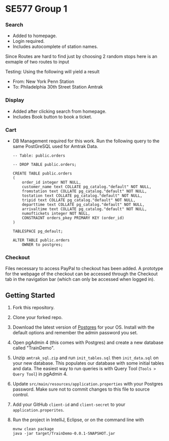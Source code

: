  
# SE577 Group 1
### Search 

 - Added to homepage. 
 - Login required. 
 - Includes autocomplete of station names.
 
  Since Routes are hard to find just by choosing 2 random stops
  here is an exmaple of two routes to input
  
  Testing:
  Using the following will yield a result
  - From: New York Penn Station
  - To: Philadelphia 30th Street Station Amtrak
  
  

### Display 

 - Added after clicking search from homepage.
 - Includes Book button to book a ticket.

### Cart

 - DB Management required for this work. Run the following query to the same PostGreSQL used for Amtrak Data.

    ```
    -- Table: public.orders

	-- DROP TABLE public.orders;

	CREATE TABLE public.orders
	(
	    order_id integer NOT NULL,
	    customer_name text COLLATE pg_catalog."default" NOT NULL,
	    fromstation text COLLATE pg_catalog."default" NOT NULL,
	    tostation text COLLATE pg_catalog."default" NOT NULL,
	    tripid text COLLATE pg_catalog."default" NOT NULL,
	    departtime text COLLATE pg_catalog."default" NOT NULL,
	    arrivaltime text COLLATE pg_catalog."default" NOT NULL,
	    numoftickets integer NOT NULL,
	    CONSTRAINT orders_pkey PRIMARY KEY (order_id)
	)

	TABLESPACE pg_default;

	ALTER TABLE public.orders
	    OWNER to postgres;
    ```

### Checkout 
Files necessary to access PayPal to checkout has been added. A prototype for the webpage of the checkout can be accessed through the Checkout tab in the navigation bar (which can only be accessed when logged in). 


## Getting Started

1. Fork this repository.

2. Clone your forked repo.

3. Download the latest version of [Postgres](https://www.postgresql.org/download/) for your OS. Install with the default options and remember the admin password you set.

4. Open pgAdmin 4 (this comes with Postgres) and create a new database called "TrainDemo".

5. Unzip `amtrak_sql.zip` and run `init_tables.sql` then `init_data.sql` on your new database. This populates our database with some initial tables and data. The easiest way to run queries is with Query Tool (`Tools > Query Tool`) in pgAdmin 4.

6. Update `src/main/resources/application.properties` with your Postgres password. Make sure not to commit changes to this file to source control.

7. Add your GitHub `client-id` and `client-secret` to your `application.properites`.

8. Run the project in IntelliJ, Eclipse, or on the command line with
    ```
    mvnw clean package
    java -jar target/TrainDemo-0.0.1-SNAPSHOT.jar
    ```
